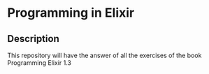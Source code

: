 #  Programming in Elixir

## Description

This repository will have the answer of all the exercises of the book Programming Elixir 1.3

